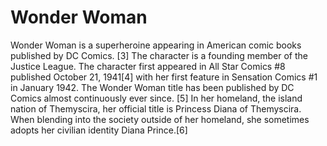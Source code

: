 # Wonder Woman
Wonder Woman is a superheroine appearing in American comic books published by DC Comics.
[3] The character is a founding member of the Justice League. 
The character first appeared in All Star Comics #8 published October 21, 1941[4] with her first feature in Sensation Comics 
#1 in January 1942. The Wonder Woman title has been published by DC Comics almost continuously ever since.
[5] In her homeland, the island nation of Themyscira, her official title is Princess Diana of Themyscira. 
When blending into the society outside of her homeland, she sometimes adopts her civilian identity Diana Prince.[6]
